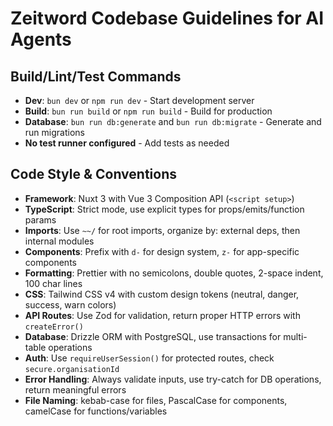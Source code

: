 # Zeitword Codebase Guidelines for AI Agents

## Build/Lint/Test Commands

- **Dev**: `bun dev` or `npm run dev` - Start development server
- **Build**: `bun run build` or `npm run build` - Build for production
- **Database**: `bun run db:generate` and `bun run db:migrate` - Generate and run migrations
- **No test runner configured** - Add tests as needed

## Code Style & Conventions

- **Framework**: Nuxt 3 with Vue 3 Composition API (`<script setup>`)
- **TypeScript**: Strict mode, use explicit types for props/emits/function params
- **Imports**: Use `~~/` for root imports, organize by: external deps, then internal modules
- **Components**: Prefix with `d-` for design system, `z-` for app-specific components
- **Formatting**: Prettier with no semicolons, double quotes, 2-space indent, 100 char lines
- **CSS**: Tailwind CSS v4 with custom design tokens (neutral, danger, success, warn colors)
- **API Routes**: Use Zod for validation, return proper HTTP errors with `createError()`
- **Database**: Drizzle ORM with PostgreSQL, use transactions for multi-table operations
- **Auth**: Use `requireUserSession()` for protected routes, check `secure.organisationId`
- **Error Handling**: Always validate inputs, use try-catch for DB operations, return meaningful errors
- **File Naming**: kebab-case for files, PascalCase for components, camelCase for functions/variables
